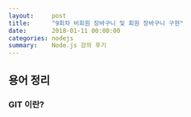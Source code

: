 ```yaml
---
layout:     post
title:      "9회차 비회원 장바구니 및 회원 장바구니 구현"
date:       2018-01-11 00:00:00
categories: nodejs
summary:    Node.js 강의 후기
---
```


## 용어 정리

### GIT 이란?
 
